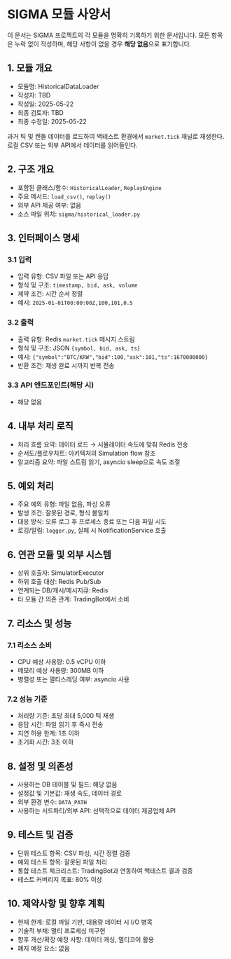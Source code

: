 # SIGMA 모듈 사양서

이 문서는 SIGMA 프로젝트의 각 모듈을 명확히 기록하기 위한 문서입니다. 모든 항목은 누락 없이 작성하며, 해당 사항이 없을 경우 **해당 없음**으로 표기합니다.

## 1. 모듈 개요
* 모듈명: HistoricalDataLoader
* 작성자: TBD
* 작성일: 2025-05-22
* 최종 검토자: TBD
* 최종 수정일: 2025-05-22

과거 틱 및 캔들 데이터를 로드하여 백테스트 환경에서 `market.tick` 채널로 재생한다. 로컬 CSV 또는 외부 API에서 데이터를 읽어들인다.

## 2. 구조 개요
* 포함된 클래스/함수: `HistoricalLoader`, `ReplayEngine`
* 주요 메서드: `load_csv()`, `replay()`
* 외부 API 제공 여부: 없음
* 소스 파일 위치: `sigma/historical_loader.py`

## 3. 인터페이스 명세
### 3.1 입력
* 입력 유형: CSV 파일 또는 API 응답
* 형식 및 구조: `timestamp, bid, ask, volume`
* 제약 조건: 시간 순서 정렬
* 예시: `2025-01-01T00:00:00Z,100,101,0.5`

### 3.2 출력
* 출력 유형: Redis `market.tick` 메시지 스트림
* 형식 및 구조: JSON `{symbol, bid, ask, ts}`
* 예시: `{"symbol":"BTC/KRW","bid":100,"ask":101,"ts":1670000000}`
* 반환 조건: 재생 완료 시까지 반복 전송

### 3.3 API 엔드포인트(해당 시)
* 해당 없음

## 4. 내부 처리 로직
* 처리 흐름 요약: 데이터 로드 → 시뮬레이터 속도에 맞춰 Redis 전송
* 순서도/플로우차트: 아키텍처의 Simulation flow 참조
* 알고리즘 요약: 파일 스트림 읽기, asyncio sleep으로 속도 조절

## 5. 예외 처리
* 주요 예외 유형: 파일 없음, 파싱 오류
* 발생 조건: 잘못된 경로, 형식 불일치
* 대응 방식: 오류 로그 후 프로세스 종료 또는 다음 파일 시도
* 로깅/알림: `logger.py`, 실패 시 NotificationService 호출

## 6. 연관 모듈 및 외부 시스템
* 상위 호출자: SimulatorExecutor
* 하위 호출 대상: Redis Pub/Sub
* 연계되는 DB/캐시/메시지큐: Redis
* 타 모듈 간 의존 관계: TradingBot에서 소비

## 7. 리소스 및 성능
### 7.1 리소스 소비
* CPU 예상 사용량: 0.5 vCPU 이하
* 메모리 예상 사용량: 300MB 이하
* 병렬성 또는 멀티스레딩 여부: asyncio 사용

### 7.2 성능 기준
* 처리량 기준: 초당 최대 5,000 틱 재생
* 응답 시간: 파일 읽기 후 즉시 전송
* 지연 허용 한계: 1초 이하
* 초기화 시간: 3초 이하

## 8. 설정 및 의존성
* 사용하는 DB 테이블 및 필드: 해당 없음
* 설정값 및 기본값: 재생 속도, 데이터 경로
* 외부 환경 변수: `DATA_PATH`
* 사용하는 서드파티/외부 API: 선택적으로 데이터 제공업체 API

## 9. 테스트 및 검증
* 단위 테스트 항목: CSV 파싱, 시간 정렬 검증
* 예외 테스트 항목: 잘못된 파일 처리
* 통합 테스트 체크리스트: TradingBot과 연동하여 백테스트 결과 검증
* 테스트 커버리지 목표: 80% 이상

## 10. 제약사항 및 향후 계획
* 현재 한계: 로컬 파일 기반, 대용량 데이터 시 I/O 병목
* 기술적 부채: 멀티 프로세싱 미구현
* 향후 개선/확장 예정 사항: 데이터 캐싱, 멀티코어 활용
* 폐지 예정 요소: 없음
